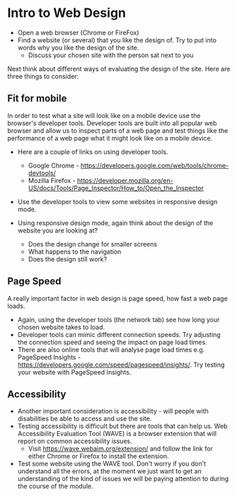 # Intro to Web Design
* Open a web browser (Chrome or FireFox)
* Find a website (or several) that you like the design of. Try to put into words why you like the design of the site. 
    * Discuss your chosen site with the person sat next to you

Next think about different ways of evaluating the design of the site. Here are three things to consider:

## Fit for mobile 
In order to test what a site will look like on a mobile device use the browser's developer tools. Developer tools are built into all popular web browser and allow us to inspect parts of a web page and test things like the performance of a web page what it might look like on a mobile device. 

* Here are a couple of links on using developer tools.
    * Google Chrome - https://developers.google.com/web/tools/chrome-devtools/
    * Mozilla Firefox - https://developer.mozilla.org/en-US/docs/Tools/Page_Inspector/How_to/Open_the_Inspector

* Use the developer tools to view some websites in responsive design mode.
* Using responsive design mode, again think about the design of the website you are looking at?
    * Does the design change for smaller screens
    * What happens to the navigation
    * Does the design still work?

## Page Speed
A really important factor in web design is page speed, how fast a web page loads. 
* Again, using the developer tools (the network tab) see how long your chosen website takes to load. 
* Developer tools can mimic different connection speeds. Try adjusting the connection speed and seeing the impact on page load times. 
* There are also online tools that will analyse page load times e.g. PageSpeed Insights - https://developers.google.com/speed/pagespeed/insights/. Try testing your website with PageSpeed Insights. 

## Accessibility
* Another important consideration is accessibility - will people with disabilities be able to access and use the site.
* Testing accessibility is difficult but there are tools that can help us. Web Accessibility Evaluation Tool (WAVE) is a browser extension that will report on common accessibility issues. 
    * Visit https://wave.webaim.org/extension/ and follow the link for either Chrome or Firefox to install the extension.
* Test some website using the WAVE tool. Don't worry if you don't understand all the errors, at the moment we just want to get an understanding of the kind of issues we will be paying attention to during the course of the module. 

